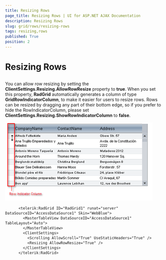 ```yaml
---
title: Resizing Rows
page_title: Resizing Rows | UI for ASP.NET AJAX Documentation
description: Resizing Rows
slug: grid/rows/resizing-rows
tags: resizing,rows
published: True
position: 2
---
```


# Resizing Rows



## 

You can allow row resizing by setting the __ClientSettings.Resizing.AllowRowResize__ property to __true__. When you set this property, __RadGrid__ automatically generates a column of type __GridRowIndicatorColumn__, to make it easier for users to resize rows. Rows can be resized by dragging any part of their bottom edge, so if you prefer to hide the RowIndicatorColumn, please set __ClientSettings.Resizing.ShowRowIndicatorColumn__ to __false__.

![Row Resize and GridRowIndicatorColumn](images/grd_RowIndicatorColumn.png)

````ASPNET
	  <telerik:RadGrid ID="RadGrid1" runat="server" DataSourceID="AccessDataSource1" Skin="WebBlue">
	    <MasterTableView DataSourceID="AccessDataSource1" TableLayout="Auto">
	    </MasterTableView>
	    <ClientSettings>
	      <Scrolling AllowScroll="True" UseStaticHeaders="True" />
	      <Resizing AllowRowResize="True" />
	    </ClientSettings>
	  </telerik:RadGrid>
````



